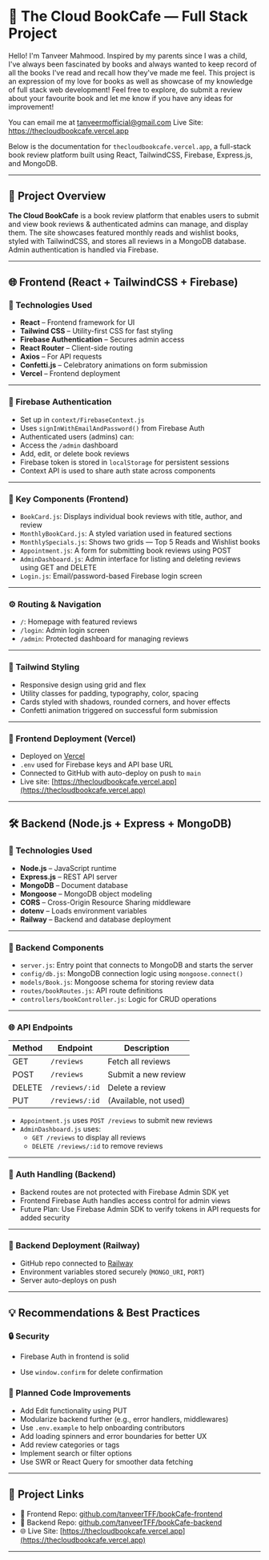 # 📘 The Cloud BookCafe — Full Stack Project

Hello! I'm Tanveer Mahmood. Inspired by my parents since I was a child, I've always been fascinated by books and always wanted to keep record of all the books I've read and recall how they've made me feel. This project is an expression of my love for books as well as showcase of my knowledge of full stack web development! Feel free to explore, do submit a review about your favourite book and let me know if you have any ideas for improvement! 

You can email me at tanveermofficial@gmail.com
Live Site: https://thecloudbookcafe.vercel.app

Below is the documentation for `thecloudbookcafe.vercel.app`, a full-stack book review platform built using React, TailwindCSS, Firebase, Express.js, and MongoDB.

---

## 🧠 Project Overview

**The Cloud BookCafe** is a book review platform that enables users to submit and view book reviews & authenticated admins can manage, and display them. The site showcases featured monthly reads and wishlist books, styled with TailwindCSS, and stores all reviews in a MongoDB database. Admin authentication is handled via Firebase.

---

## 🌐 Frontend (React + TailwindCSS + Firebase)

### 🔧 Technologies Used

- **React** – Frontend framework for UI
- **Tailwind CSS** – Utility-first CSS for fast styling
- **Firebase Authentication** – Secures admin access
- **React Router** – Client-side routing
- **Axios** – For API requests
- **Confetti.js** – Celebratory animations on form submission
- **Vercel** – Frontend deployment

---

### 🔐 Firebase Authentication

- Set up in `context/FirebaseContext.js`
- Uses `signInWithEmailAndPassword()` from Firebase Auth
- Authenticated users (admins) can:
- Access the `/admin` dashboard
- Add, edit, or delete book reviews
- Firebase token is stored in `localStorage` for persistent sessions
- Context API is used to share auth state across components

---

### 🧩 Key Components (Frontend)

- `BookCard.js`: Displays individual book reviews with title, author, and review
- `MonthlyBookCard.js`: A styled variation used in featured sections
- `MonthlySpecials.js`: Shows two grids — Top 5 Reads and Wishlist books
- `Appointment.js`: A form for submitting book reviews using POST
- `AdminDashboard.js`: Admin interface for listing and deleting reviews using GET and DELETE
- `Login.js`: Email/password-based Firebase login screen

---

### ⚙️ Routing & Navigation

- `/`: Homepage with featured reviews
- `/login`: Admin login screen
- `/admin`: Protected dashboard for managing reviews

---

### 🌈 Tailwind Styling

- Responsive design using grid and flex
- Utility classes for padding, typography, color, spacing
- Cards styled with shadows, rounded corners, and hover effects
- Confetti animation triggered on successful form submission

---

### 🚀 Frontend Deployment (Vercel)

- Deployed on [Vercel](https://vercel.com)
- `.env` used for Firebase keys and API base URL
- Connected to GitHub with auto-deploy on push to `main`
- Live site: [https://thecloudbookcafe.vercel.app](https://thecloudbookcafe.vercel.app)

---

## 🛠️ Backend (Node.js + Express + MongoDB)

### 🔧 Technologies Used

- **Node.js** – JavaScript runtime
- **Express.js** – REST API server
- **MongoDB** – Document database
- **Mongoose** – MongoDB object modeling
- **CORS** – Cross-Origin Resource Sharing middleware
- **dotenv** – Loads environment variables
- **Railway** – Backend and database deployment

---

### 🧩 Backend Components

- `server.js`: Entry point that connects to MongoDB and starts the server
- `config/db.js`: MongoDB connection logic using `mongoose.connect()`
- `models/Book.js`: Mongoose schema for storing review data
- `routes/bookRoutes.js`: API route definitions
- `controllers/bookController.js`: Logic for CRUD operations

---

### 🌐 API Endpoints

| Method | Endpoint            | Description              |
|--------|---------------------|--------------------------|
| GET    | `/reviews`          | Fetch all reviews        |
| POST   | `/reviews`          | Submit a new review      |
| DELETE | `/reviews/:id`      | Delete a review          |
| PUT    | `/reviews/:id`      | (Available, not used)    |

- `Appointment.js` uses `POST /reviews` to submit new reviews
- `AdminDashboard.js` uses:
  - `GET /reviews` to display all reviews
  - `DELETE /reviews/:id` to remove reviews

---

### 🔐 Auth Handling (Backend)

- Backend routes are not protected with Firebase Admin SDK yet
- Frontend Firebase Auth handles access control for admin views
- Future Plan: Use Firebase Admin SDK to verify tokens in API requests for added security

---

### 🚀 Backend Deployment (Railway)

- GitHub repo connected to [Railway](https://railway.app)
- Environment variables stored securely (`MONGO_URI`, `PORT`)
- Server auto-deploys on push

---

## 💡 Recommendations & Best Practices

### 🔒 Security

-  Firebase Auth in frontend is solid

-  Use `window.confirm` for delete confirmation


### 🔧 Planned Code Improvements 

- Add Edit functionality using PUT
- Modularize backend further (e.g., error handlers, middlewares)
- Use `.env.example` to help onboarding contributors
- Add loading spinners and error boundaries for better UX
- Add review categories or tags
- Implement search or filter options
- Use SWR or React Query for smoother data fetching



---

## 📎 Project Links

- 🔗 Frontend Repo: [github.com/tanveerTFF/bookCafe-frontend](https://github.com/tanveerTFF/bookCafe-frontend)
- 🔗 Backend Repo: [github.com/tanveerTFF/bookCafe-backend](https://github.com/tanveerTFF/bookCafe-backend)
- 🌐 Live Site: [https://thecloudbookcafe.vercel.app](https://thecloudbookcafe.vercel.app)

---
